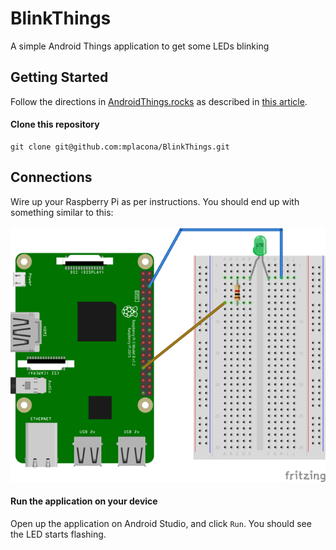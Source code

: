 # BlinkThings
A simple Android Things application to get some LEDs blinking

## Getting Started
Follow the directions in [AndroidThings.rocks](https://www.androidthings.rocks) as described in [this article](https://www.androidthings.rocks/2017/01/08/your-first-blinking-led/).

#### Clone this repository
```
git clone git@github.com:mplacona/BlinkThings.git
```
## Connections
Wire up your Raspberry Pi as per instructions. You should end up with something similar to this:

![Schematics for Raspberry Pi](app/blink-things-02.png)

#### Run the application on your device
Open up the application on Android Studio, and click `Run`. You should see the LED starts flashing.
